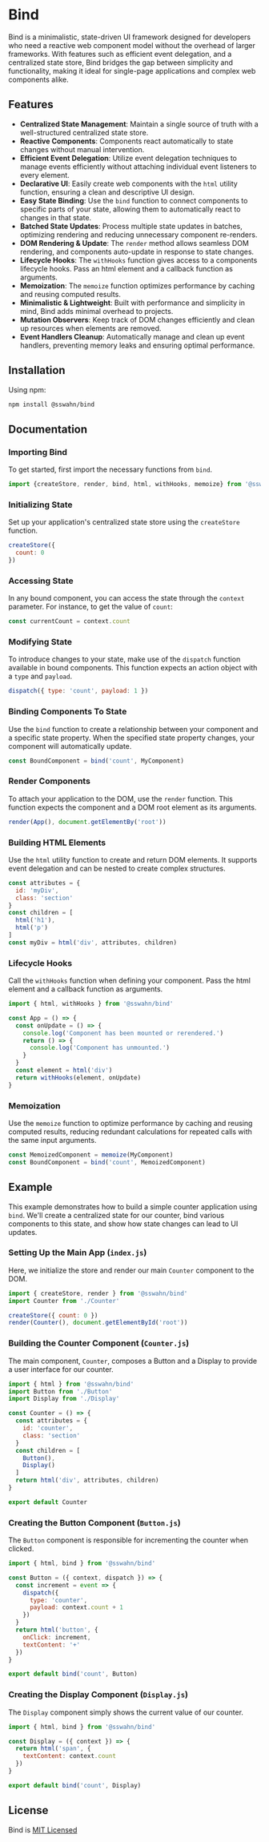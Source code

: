 # Bind
Bind is a minimalistic, state-driven UI framework designed for developers who need a reactive web component model without the overhead of larger frameworks. With features such as efficient event delegation, and a centralized state store, Bind bridges the gap between simplicity and functionality, making it ideal for single-page applications and complex web components alike.

## Features

- **Centralized State Management**: Maintain a single source of truth with a well-structured centralized state store.
- **Reactive Components**: Components react automatically to state changes without manual intervention.
- **Efficient Event Delegation**: Utilize event delegation techniques to manage events efficiently without attaching individual event listeners to every element.
- **Declarative UI**: Easily create web components with the `html` utility function, ensuring a clean and descriptive UI design.
- **Easy State Binding**: Use the `bind` function to connect components to specific parts of your state, allowing them to automatically react to changes in that state.
- **Batched State Updates**: Process multiple state updates in batches, optimizing rendering and reducing unnecessary component re-renders.
- **DOM Rendering & Update**: The `render` method allows seamless DOM rendering, and components auto-update in response to state changes.
- **Lifecycle Hooks**: The `withHooks` function gives access to a components lifecycle hooks. Pass an html element and a callback function as arguments.
- **Memoization**: The `memoize` function optimizes performance by caching and reusing computed results.
- **Minimalistic & Lightweight**: Built with performance and simplicity in mind, Bind adds minimal overhead to projects.
- **Mutation Observers**: Keep track of DOM changes efficiently and clean up resources when elements are removed.
- **Event Handlers Cleanup**: Automatically manage and clean up event handlers, preventing memory leaks and ensuring optimal performance.

<!-- TODO: create a functional router. Call the repo @sswahn/switch. -->

## Installation

Using npm:  
```bash  
npm install @sswahn/bind  
```  

## Documentation  
### Importing Bind
To get started, first import the necessary functions from `bind`.  
```javascript
import {createStore, render, bind, html, withHooks, memoize} from '@sswahn/bind'
```  

### Initializing State  
Set up your application's centralized state store using the `createStore` function.
```javascript
createStore({
  count: 0
})
```  

### Accessing State  
In any bound component, you can access the state through the `context` parameter. For instance, to get the value of `count`:
```javascript
const currentCount = context.count
```  

### Modifying State  
To introduce changes to your state, make use of the `dispatch` function available in bound components. This function expects an action object with a `type` and `payload`.
```javascript
dispatch({ type: 'count', payload: 1 })
```  

### Binding Components To State  
Use the `bind` function to create a relationship between your component and a specific state property. When the specified state property changes, your component will automatically update.
```javascript
const BoundComponent = bind('count', MyComponent)
```  

### Render Components  
To attach your application to the DOM, use the `render` function. This function expects the component and a DOM root element as its arguments.
```javascript
render(App(), document.getElementBy('root'))
```  

 ### Building HTML Elements  
Use the `html` utility function to create and return DOM elements. It supports event delegation and can be nested to create complex structures.
```javascript
const attributes = {
  id: 'myDiv',
  class: 'section'
}
const children = [
  html('h1'),
  html('p')
]
const myDiv = html('div', attributes, children)
```

### Lifecycle Hooks 
Call the `withHooks` function when defining your component. Pass the html element and a callback function as arguments.

```javascript
import { html, withHooks } from '@sswahn/bind'

const App = () => {
  const onUpdate = () => {
    console.log('Component has been mounted or rerendered.')
    return () => {
      console.log('Component has unmounted.')
    } 
  }
  const element = html('div')
  return withHooks(element, onUpdate)
}
```  

### Memoization
Use the `memoize` function to optimize performance by caching and reusing computed results, reducing redundant calculations for repeated calls with the same input arguments.
```javascript
const MemoizedComponent = memoize(MyComponent)
const BoundComponent = bind('count', MemoizedComponent)
```  

## Example
This example demonstrates how to build a simple counter application using `bind`. We'll create a centralized state for our counter, bind various components to this state, and show how state changes can lead to UI updates.

### Setting Up the Main App (`index.js`)

Here, we initialize the store and render our main `Counter` component to the DOM.  

```javascript
import { createStore, render } from '@sswahn/bind'
import Counter from './Counter'

createStore({ count: 0 })
render(Counter(), document.getElementById('root'))
```  

### Building the Counter Component (`Counter.js`)
The main component, `Counter`, composes a Button and a Display to provide a user interface for our counter.  

```javascript
import { html } from '@sswahn/bind'
import Button from './Button'
import Display from './Display'

const Counter = () => {
  const attributes = {
    id: 'counter',
    class: 'section'
  }
  const children = [
    Button(),
    Display()
  ]
  return html('div', attributes, children)
}

export default Counter
```

### Creating the Button Component (`Button.js`)
The `Button` component is responsible for incrementing the counter when clicked.  

```javascript
import { html, bind } from '@sswahn/bind'

const Button = ({ context, dispatch }) => {
  const increment = event => {
    dispatch({
      type: 'counter',
      payload: context.count + 1
    })
  }
  return html('button', {
    onClick: increment,
    textContent: '+'
  })
}

export default bind('count', Button)
```

### Creating the Display Component (`Display.js`)
The `Display` component simply shows the current value of our counter.  

```javascript
import { html, bind } from '@sswahn/bind'

const Display = ({ context }) => {
  return html('span', {
    textContent: context.count
  })
}

export default bind('count', Display)
```

## License
Bind is [MIT Licensed](https://github.com/sswahn/bind/blob/main/LICENSE)
